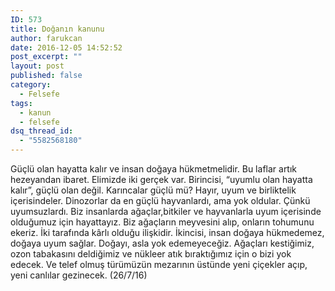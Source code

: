 ```yaml
---
ID: 573
title: Doğanın kanunu
author: farukcan
date: 2016-12-05 14:52:52
post_excerpt: ""
layout: post
published: false
category:
  - Felsefe
tags:
  - kanun
  - felsefe
dsq_thread_id:
  - "5582568180"
---
```

Güçlü olan hayatta kalır ve insan doğaya hükmetmelidir. Bu laflar artık hezeyandan ibaret. Elimizde iki gerçek var. Birincisi, “uyumlu olan hayatta kalır”, güçlü olan değil. Karıncalar güçlü mü? Hayır, uyum ve birliktelik içerisindeler. Dinozorlar da en güçlü hayvanlardı, ama yok oldular. Çünkü uyumsuzlardı. Biz insanlarda ağaçlar,bitkiler ve hayvanlarla uyum içerisinde olduğumuz için hayattayız. Biz ağaçların meyvesini alıp, onların tohumunu ekeriz. İki tarafında kârlı olduğu ilişkidir. İkincisi, insan doğaya hükmedemez, doğaya uyum sağlar. Doğayı, asla yok edemeyeceğiz. Ağaçları kestiğimiz, ozon tabakasını deldiğimiz ve nükleer atık bıraktığımız için o bizi yok edecek. Ve telef olmuş türümüzün mezarının üstünde yeni çiçekler açıp, yeni canlılar gezinecek. (26/7/16)
